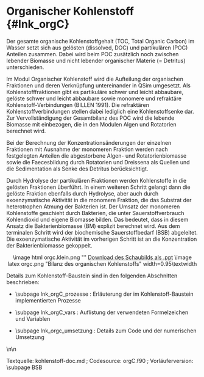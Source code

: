 Organischer Kohlenstoff {#lnk_orgC}
=======================

Der gesamte organische Kohlenstoffgehalt (TOC, Total Organic Carbon) im Wasser 
setzt sich aus gelösten (dissolved, DOC) und partikulären (POC) Anteilen zusammen. 
Dabei wird beim POC zusätzlich noch zwischen lebender Biomasse und nicht lebender 
organischer Materie (= Detritus) unterschieden. 

Im Modul Organischer Kohlenstoff wird die Aufteilung der organischen Fraktionen 
und deren Verknüpfung untereinander in QSim umgesetzt. Als Kohlenstofffraktionen 
gibt es partikuläre schwer und leicht abbaubare, gelöste schwer und leicht abbaubare 
sowie monomere und refraktäre Kohlenstoff-Verbindungen (BILLEN 1991). Die 
refraktären Kohlenstoffverbindungen stellen dabei lediglich eine Kohlenstoffsenke 
dar. Zur Vervollständigung der Gesamtbilanz des POC wird die lebende Biomasse mit 
einbezogen, die in den Modulen Algen und Rotatorien berechnet wird.

Bei der Berechnung der Konzentrationsänderungen der einzelnen Fraktionen mit 
Ausnahme der monomeren Fraktion werden nach festgelegten Anteilen die abgestorbene 
Algen- und Rotatorienbiomasse sowie die Faecesbildung durch Rotatorien und Dreissena 
als Quellen und die Sedimentation als Senke des Detritus berücksichtigt.

Durch Hydrolyse der partikulären Fraktionen werden Kohlenstoffe in die gelösten 
Fraktionen überführt. In einem weiteren Schritt gelangt dann die gelöste Fraktion 
ebenfalls durch Hydrolyse, aber auch durch exoenzymatische Aktivität in die monomere Fraktion, 
die das Substrat der heterotrophen Atmung der Bakterien ist. Der Umsatz der 
monomeren Kohlenstoffe geschieht durch Bakterien, die unter Sauerstoffverbrauch 
Kohlendioxid und eigene Biomasse bilden. Das bedeutet, dass in diesem Ansatz die 
Bakterienbiomasse (BM) explizit berechnet wird. Aus dem terminalen Schritt wird 
der biochemische Sauerstoffbedarf (BSB) abgeleitet. Die exoenzymatische Aktivität 
im vorherigen Schritt ist an die Konzentration der Bakterienbiomasse gekoppelt. 

<center> 
 \image html orgc.klein.png ""
 <a href="./img/orgc.ppt" target="_blank">Download des Schaubilds als .ppt</a>
 \image latex orgc.png "Bilanz des organischen Kohlenstoffs" width=0.95\textwidth
</center>
<!-- #mf: Frage an Andreas & Tanja: passt das Bild? Bzw. TExt und Bild gegenchecken -->

Details zum Kohlenstoff-Baustein sind in den folgenden Abschnitten beschrieben:
- \subpage lnk_orgC_prozesse : Erläuterung der im Kohlenstoff-Baustein 
implementierten Prozesse 

- \subpage lnk_orgC_vars : Auflistung der verwendeten Formelzeichen und Variablen 

- \subpage lnk_orgc_umsetzung : Details zum Code und der numerischen Umsetzung 

\n\n

Textquelle: kohlenstoff-doc.md ; Codesource: orgC.f90 ; Vorläuferversion: \subpage BSB
<!-- #mf: auch hier die Vorläuferversion evtl. löschen, weil Text übernommen 
(und erweitert) wurde, aber nicht wesentlich verändert -->
